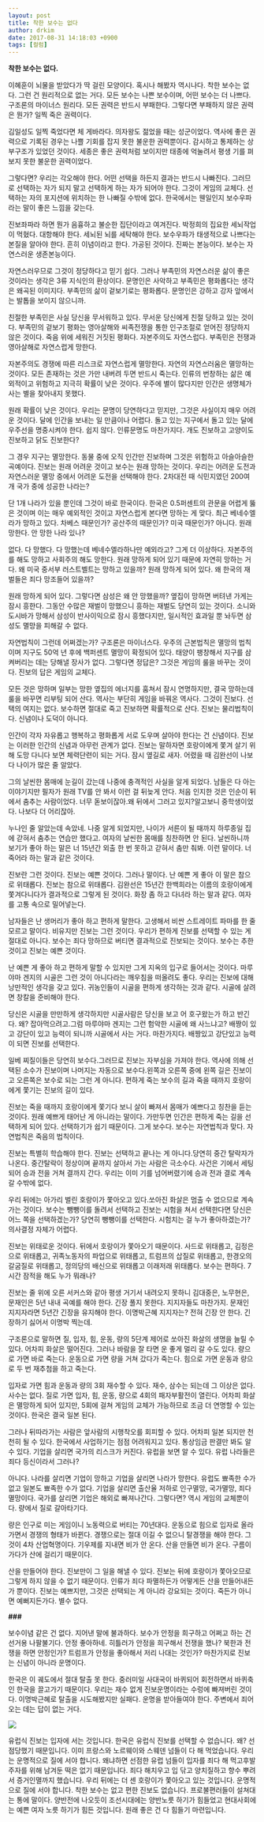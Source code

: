 ```yaml
---
layout: post
title: 착한 보수는 없다
author: drkim
date: 2017-08-31 14:18:03 +0900
tags: [컬럼]
---
```


**착한 보수는 없다.**

  


이혜훈이 뇌물을 받았다가 딱 걸린 모양이다. 혹시나 해봤자 역시나다. 착한 보수는 없다. 그런 건 원리적으로 없는 거다. 모든 보수는 나쁜 보수이며, 어떤 보수는 더 나쁘다. 구조론의 마이너스 원리다. 모든 권력은 반드시 부패한다. 그렇다면 부패하지 않은 권력은 뭔가? 일찍 죽은 권력이다.

  


김일성도 일찍 죽었다면 체 게바라다. 의자왕도 젊었을 때는 성군이었다. 역사에 좋은 권력으로 기록된 경우는 나쁠 기회를 잡지 못한 불운한 권력뿐이다. 감시하고 통제하는 상부구조가 있었던 것이다. 세종은 좋은 권력처럼 보이지만 태종에 억눌려서 평생 기를 펴보지 못한 불운한 권력이었다.

  


그렇다면? 우리는 각오해야 한다. 어떤 선택을 하든지 결과는 반드시 나빠진다. 그러므로 선택하는 자가 되지 말고 선택하게 하는 자가 되어야 한다. 그것이 게임의 교체다. 선택하는 자의 포지션에 위치하는 한 나빠질 수밖에 없다. 한국에서는 웬일인지 보수우파라는 말이 좋은 느낌을 갖는다. 

  


진보좌파라 하면 뭔가 음흉하고 불순한 집단이라고 여겨진다. 박정희의 집요한 세뇌작업이 먹혔다. 대항해야 한다. 세뇌된 뇌를 세탁해야 한다. 보수우파가 태생적으로 나쁘다는 본질을 알아야 한다. 흔히 이념이라고 한다. 가공된 것이다. 진짜는 본능이다. 보수는 자연스러운 생존본능이다. 

  


자연스러우므로 그것이 정당하다고 믿기 쉽다. 그러나 부족민의 자연스러운 삶이 좋은 것이라는 생각은 3류 지식인의 환상이다. 문명인은 사악하고 부족민은 평화롭다는 생각은 왜곡된 이미지다. 부족민의 삶이 겉보기로는 평화롭다. 문명인은 강하고 강자 앞에서는 발톱을 보이지 않으니까. 

  


친절한 부족민은 사실 당신을 무서워하고 있다. 무서운 당신에게 친절 당하고 있는 것이다. 부족민의 겉보기 평화는 영아살해와 씨족전쟁을 통한 인구조절로 얻어진 정당하지 않은 것이다. 죽음 위에 세워진 거짓된 평화다. 자본주의도 자연스럽다. 부족민은 전쟁과 영아살해로 자연스럽게 망한다.

  


자본주의도 경쟁에 따른 리스크로 자연스럽게 멸망한다. 자연의 자연스러움은 멸망하는 것이다. 모든 존재하는 것은 가만 내버려 두면 반드시 죽는다. 인류의 번창하는 삶은 예외적이고 위험하고 지극히 확률이 낮은 것이다. 우주에 별이 많다지만 인간은 생명체가 사는 별을 찾아내지 못했다. 

  


원래 확률이 낮은 것이다. 우리는 문명이 당연하다고 믿지만, 그것은 사실이지 매우 어려운 것이다. 달에 인간을 보내는 일 만큼이나 어렵다. 돌고 있는 지구에서 돌고 있는 달에 우주선을 명중시켜야 한다. 쉽지 않다. 인류문명도 마찬가지다. 개도 진보하고 고양이도 진보하고 닭도 진보한다?

  


그 경우 지구는 멸망한다. 동물 중에 오직 인간만 진보하며 그것은 위험하고 아슬아슬한 곡예이다. 진보는 원래 어려운 것이고 보수는 원래 망하는 것이다. 우리는 어려운 도전과 자연스러운 멸망 중에서 어려운 도전을 선택해야 한다. 2차대전 때 식민지였던 200여 개 국가 중에 성공한 나라는?

  


단 1개 나라가 있을 뿐인데 그것이 바로 한국이다. 한국은 0.5퍼센트의 관문을 어렵게 뚫은 것이며 이는 매우 예외적인 것이고 자연스럽게 본다면 망하는 게 맞다. 최근 베네수엘라가 망하고 있다. 차베스 때문인가? 공산주의 때문인가? 미국 때문인가? 아니다. 원래 망한다. 안 망한 나라 있나? 

  


없다. 다 망했다. 다 망했는데 베네수엘라하나만 예외라고? 그게 더 이상하다. 자본주의를 해도 망하고 사회주의 해도 망한다. 원래 망하게 되어 있기 때문에 자연히 망하는 거다. 왜 미국 중서부 러스트벨트는 망하고 있을까? 원래 망하게 되어 있다. 왜 한국의 재벌들은 죄다 망조들어 있을까?

  


원래 망하게 되어 있다. 그렇다면 삼성은 왜 안 망했을까? 옆집이 망하면 버텨낸 가게는 잠시 흥한다. 그동안 수많은 재벌이 망했으니 흥하는 재벌도 당연히 있는 것이다. 소니와 도시바가 망해서 삼성이 반사이익으로 잠시 흥했다지만, 일시적인 효과일 뿐 놔두면 삼성도 멸망을 피해갈 수 없다. 

  


자연법칙이 그런데 어쩌겠는가? 구조론은 마이너스다. 우주의 근본법칙은 멸망의 법칙이며 지구도 50억 년 후에 백퍼센트 멸망이 확정되어 있다. 태양이 팽창해서 지구를 삼켜버리는 데는 당해낼 장사가 없다. 그렇다면 정답은? 그것은 게임의 룰을 바꾸는 것이다. 진보의 답은 게임의 교체다. 

  


모든 것은 망하며 일부는 망한 옆집의 에너지를 훔쳐서 잠시 연명하지만, 결국 망하는데 룰을 바꾸면 리부팅 되어 산다. 역사는 부단히 게임을 바꿔온 역사다. 그것이 진보다. 선택의 여지는 없다. 보수하면 절대로 죽고 진보하면 확률적으로 산다. 진보는 물리법칙이다. 신념이나 도덕이 아니다. 

  


인간이 각자 자유롭고 행복하고 평화롭게 서로 도우며 살아야 한다는 건 신념이다. 진보는 이러한 인간의 신념과 아무런 관계가 없다. 진보는 말하자면 호랑이에게 쫓겨 살기 위해 도망 다니다 보면 체력단련이 되는 거다. 잠시 옆길로 새자. 어렸을 때 김완선이 나보다 나이가 많은 줄 알았다. 

  


그의 날씬한 몸매에 눈길이 갔는데 나중에 충격적인 사실을 알게 되었다. 남들은 다 아는 이야기지만 필자가 원래 TV를 안 봐서 이런 걸 뒤늦게 안다. 처음 인지한 것은 인순이 뒤에서 춤추는 사람이었다. 너무 돋보이잖아.왜 뒤에서 그러고 있지?알고보니 중학생이었다. 나보다 더 어리잖아.

  


누나인 줄 알았는데 속았네. 나중 알게 되었지만, 나이가 서른이 될 때까지 하루종일 집에 갇혀서 춤추는 연습만 했다고. 여자의 날씬한 몸매를 칭찬하면 안 된다. 날씬하니까 보기가 좋아 하는 말은 너 15년간 외출 한 번 못하고 갇혀서 춤만 춰봐. 이런 말이다. 너 죽어라 하는 말과 같은 것이다. 

  


진보란 그런 것이다. 진보는 예쁜 것이다. 그러나 말이다. 난 예쁜 게 좋아 이 말은 참으로 위태롭다. 진보는 참으로 위태롭다. 김완선은 15년간 한백희라는 이름의 호랑이에게 쫓겨다니다가 결과적으로 그렇게 된 것이다. 화장 좀 하고 다녀라 하는 말과 같다. 여자를 고통 속으로 밀어넣는다. 

  


남자들은 난 생머리가 좋아 하고 편하게 말한다. 고생해서 비싼 스트레이트 파마를 한 줄 모르고 말이다. 비유지만 진보는 그런 것이다. 우리가 편하게 진보를 선택할 수 있는 게 절대로 아니다. 보수는 죄다 망하므로 버티면 결과적으로 진보되는 것이다. 보수는 추한 것이고 진보는 예쁜 것이다. 

  


난 예쁜 게 좋아 하고 편하게 말할 수 있지만 그게 지옥의 입구로 들어서는 것이다. 마루야마 겐지의 시골은 그런 것이 아니다라는 깨우침을 떠올려도 좋다. 우리는 진보에 대해 낭만적인 생각을 갖고 있다. 귀농인들이 시골을 편하게 생각하는 것과 같다. 시골에 살려면 창칼을 준비해야 한다.

  


당신은 시골을 만만하게 생각하지만 시골사람은 당신을 보고 어 호구왔는가 하고 반긴다. 왜? 잡아먹으려고.그럼 마루야마 겐지는 그런 험악한 시골에 왜 사느냐고? 배짱이 있고 강단이 있고 능력이 되니까 시골에서 사는 거다. 마찬가지다. 배짱있고 강단있고 능력이 되면 진보를 선택한다.

  


일베 찌질이들은 당연히 보수다.그러므로 진보는 자부심을 가져야 한다. 역사에 의해 선택된 소수가 진보이며 나머지는 자동으로 보수다.왼쪽과 오른쪽 중에 왼쪽 길은 진보이고 오른쪽은 보수로 되는 그런 게 아니다. 편하게 죽는 보수의 길과 죽을 때까지 호랑이에게 쫓기는 진보의 길이 있다.

  


진보는 죽을 때까지 호랑이에게 쫓기다 보니 살이 빠져서 몸매가 예쁘다고 칭찬을 듣는 것이다. 원래 예쁘게 태어난 게 아니라는 말이다. 가만두면 인간은 편하게 죽는 길을 선택하게 되어 있다. 선택하기가 쉽기 때문이다. 그게 보수다. 보수는 자연법칙과 맞다. 자연법칙은 죽음의 법칙이다.

  


진보는 특별히 학습해야 한다. 진보는 선택하고 끝나는 게 아니다.당연히 중간 탈락자가 나온다. 중간탈락이 정상이며 끝까지 살아서 가는 사람은 극소수다. 사건은 기에서 세팅되어 승과 전을 거쳐 결까지 간다. 우리는 이미 기를 넘어버렸기에 승과 전과 결로 계속 갈 수밖에 없다.

  


우리 뒤에는 아가리 벌린 호랑이가 쫓아오고 있다.쏘아진 화살은 멈출 수 없으므로 계속 가는 것이다. 보수는 뺑뺑이를 돌려서 선택하고 진보는 시험을 쳐서 선택한다면 당신은 어느 쪽을 선택하겠는가? 당연히 뺑뺑이를 선택한다. 시험치는 걸 누가 좋아하겠는가? 의사결정 자체가 어렵다.

  


진보는 위태로운 것이다. 뒤에서 호랑이가 쫓아오기 때문이다. 사드로 위태롭고, 김정은으로 위태롭고, 귀족노동자의 파업으로 위태롭고, 트럼프의 삽질로 위태롭고, 한경오의 갈굼질로 위태롭고, 정의당의 배신으로 위태롭고 이래저래 위태롭다. 보수는 편하다. 7시간 잠적을 해도 누가 뭐래나?

  


진보는 줄 위에 오른 서커스와 같아 평생 거기서 내려오지 못하니 김대중은, 노무현은, 문재인은 5년 내내 곡예를 해야 한다. 긴장 풀지 못한다. 지지자들도 마찬가지. 문재인 지지자라면 5년간 긴장을 유지해야 한다. 이명박근혜 지지자는? 전혀 긴장 안 한다. 긴장하기 싫어서 이명박 찍는데.

  


구조론으로 말하면 질, 입자, 힘, 운동, 량의 5단계 제어로 쏘아진 화살의 생명을 늘릴 수 있다. 어차피 화살은 떨어진다. 그러나 바람을 잘 타면 운 좋게 멀리 갈 수도 있다. 량으로 가면 바로 죽는다. 운동으로 가면 량을 거쳐 갔다가 죽는다. 힘으로 가면 운동과 량으로 두 번 재추첨을 하고 죽는다.

  


입자로 가면 힘과 운동과 량의 3회 재수할 수 있다. 재수, 삼수는 되는데 그 이상은 없다. 사수는 없다. 질로 가면 입자, 힘, 운동, 량으로 4회의 패자부활전이 열린다. 어차피 화살은 멸망하게 되어 있지만, 5회에 걸쳐 게임의 교체가 가능하므로 조금 더 연명할 수 있는 것이다. 한국은 결국 일본 된다.

  


그러나 뒤따라가는 사람은 앞사람의 시행착오를 회피할 수 있다. 어차피 일본 되지만 천천히 될 수 있다. 한국에서 사업하기는 점점 어려워지고 있다. 통상임금 판결만 봐도 알 수 있다. 기업을 살리면 국가의 리스크가 커진다. 유럽을 보면 알 수 있다. 유럽 나라들은 죄다 등신이라서 그러나?

  


아니다. 나라를 살리면 기업이 망하고 기업을 살리면 나라가 망한다. 유럽도 뾰족한 수가 없고 일본도 뾰족한 수가 없다. 기업을 살리면 출산율 저하로 인구멸망, 국가멸망, 죄다 멸망이다. 국가를 살리면 기업은 해외로 빠져나간다. 그렇다면? 역시 게임의 교체뿐이다. 량에서 질로 갈아타기다.

  


량은 인구로 미는 게임이니 노동력으로 버티는 70년대다. 운동으로 힘으로 입자로 올라가면서 경쟁의 형태가 바뀐다. 경쟁으로는 절대 이길 수 없으니 탈경쟁을 해야 한다. 그것이 4차 산업혁명이다. 기우제를 지내면 비가 안 온다. 산을 만들면 비가 온다. 구름이 가다가 산에 걸리기 때문이다. 

  


산을 만들어야 한다. 진보만이 그 일을 해낼 수 있다. 진보는 뒤에 호랑이가 쫓아오므로 그렇게 하지 않을 수 없기 때문이다. 인류가 죄다 파멸하든가 어떻게든 산을 만들어내든가 뿐이다. 진보는 예쁘지만, 그것은 선택되는 게 아니라 강요되는 것이다. 죽든가 아니면 예뻐지든가다. 별수 없다. 

  


**###**

  


보수이념 같은 건 없다. 지어낸 말에 불과하다. 보수가 안정을 희구하고 어쩌고 하는 건 선거용 나팔불기다. 안정 좋아하네. 히틀러가 안정을 희구해서 전쟁을 했나? 북한과 전쟁을 하면 안정인가? 트럼프가 안정을 좋아해서 저리 나대는 것인가? 마찬가지로 진보는 신념이 아니라 운명이다.

  


한국은 이 궤도에서 절대 탈출 못 한다. 중러미일 사대국이 바퀴되어 회전하면서 바퀴축인 한국을 끌고가기 때문이다. 우리는 재수 없게 진보운명이라는 수렁에 빠져버린 것이다. 이명박근혜로 탈출을 시도해봤지만 실패다. 운명을 받아들여야 한다. 주변에서 죄어오는 데는 답이 없는 거다.

  


  



![](/files/attach/images/199/436/880/0.jpg)   


  


유럽식 진보는 입자에 서는 것입니다. 한국은 유럽식 진보를 선택할 수 없습니다. 왜? 선점당했기 때문입니다. 이미 프랑스와 노르웨이와 스웨덴 넘들이 다 해 먹었습니다. 우리는 운명적으로 질에 서야 합니다. 왜냐하면 선점한 유럽 넘들이 입자를 죄다 해 먹고후발주자를 위해 남겨둔 떡은 없기 때문입니다. 죄다 해치우고 입 닦고 양치질하고 향수 뿌려서 증거인멸까지 했습니다. 우리 뒤에는 더 센 호랑이가 쫓아오고 있는 것입니다. 운명적으로 질에 서야 합니다. 착한 보수는 없고 편한 진보도 없습니다. 프로불편러들이 설쳐대는 통에 말이다. 양반전에 나오듯이 조선시대에는 양반노릇 하기가 힘들었고 현대사회에는 예쁜 여자 노릇 하기가 힘든 것입니다. 원래 좋은 건 다 힘들기 마련입니다.